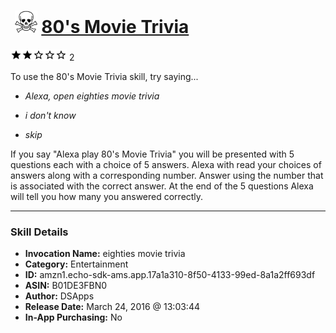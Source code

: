 # &nbsp;<img src="skill_icon" alt="80's Movie Trivia icon" width="36"> [80's Movie Trivia](http://alexa.amazon.com/#skills/amzn1.echo-sdk-ams.app.17a1a310-8f50-4133-99ed-8a1a2ff693df)
![2 stars](../../images/ic_star_black_18dp_1x.png)![2 stars](../../images/ic_star_black_18dp_1x.png)![2 stars](../../images/ic_star_border_black_18dp_1x.png)![2 stars](../../images/ic_star_border_black_18dp_1x.png)![2 stars](../../images/ic_star_border_black_18dp_1x.png) 2

To use the 80's Movie Trivia skill, try saying...

* *Alexa, open eighties movie trivia*

* *i don't know*

* *skip*

If you say "Alexa play 80's Movie Trivia" you will be presented with 5 questions each with a choice of 5 answers.  Alexa with read your choices of answers along with a corresponding number.  Answer using the number that is associated with the correct answer.  At the end of the 5 questions Alexa will tell you how many you answered correctly.

***

### Skill Details

* **Invocation Name:** eighties movie trivia
* **Category:** Entertainment
* **ID:** amzn1.echo-sdk-ams.app.17a1a310-8f50-4133-99ed-8a1a2ff693df
* **ASIN:** B01DE3FBN0
* **Author:** DSApps
* **Release Date:** March 24, 2016 @ 13:03:44
* **In-App Purchasing:** No
